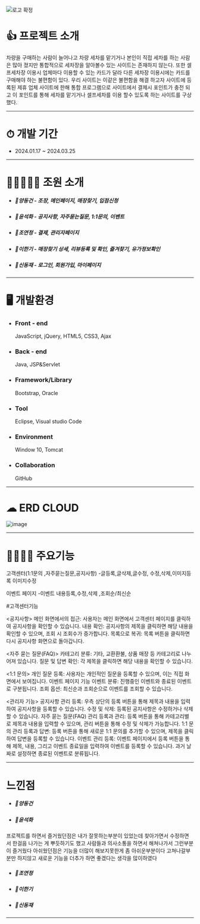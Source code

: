![로고 확정](https://github.com/toogot/carcarepay/assets/151509533/80a26857-99e0-4a7a-a904-2771742125fd)


# 👍 프로젝트 소개
 
차량을 구매하는 사람이 늘어나고 차량 세차를 맡기거나 본인이 직접 세차를 하는 사람은 많아 졌지만 통합적으로 세차장을 알아볼수 있는 사이트는 존재하지 않는다. 또한 셀프세차장 이용시 업체마다 이용할 수 있는 카드가 달라 다른 세차장 이용시에는 카드를 구매해야 하는 불편함이 있다. 우리 사이트는 이같은 불편함을 해결 하고자 사이트에 등록된 제휴 업체 사이트에 한해 통합 프로그램으로 사이트에서 결제시 포인트가 충전 되고 이 포인트를 통해 세차를 맡기거나 셀프세차를 이용 할수 있도록 하는 사이트를 구상 했다.
   
----------------------------
# ⏱ 개발 기간
 + 2024.01.17 ~ 2024.03.25
----------------------------
# 👨👩👧👦🧒 조원 소개
+ ##### 👨양동건 - 조장, 메인페이지, 매장찾기, 입점신청
+ ##### 👩윤석화 - 공지사항, 자주묻는질문, 1:1문의, 이벤트 
+ ##### 👧조연정 - 결제, 관리자페이지
+ ##### 👦이한기 - 매장찾기 상세, 리뷰등록 및 확인, 즐겨찾기, 유가정보확인
+ ##### 🧒신동재 - 로그인, 회원가입, 마이페이지
----------------------------
# 🖥 개발환경
 + ### Front - end
   JavaScript, jQuery, HTML5, CSS3, Ajax
 + ### Back - end
   Java, JSP&Servlet
 + ### Framework/Library
   Bootstrap, Oracle
 + ### Tool
   Eclipse, Visual studio Code
 + ### Environment
   Window 10, Tomcat
 + ### Collaboration
   GitHub
----------------------------

# ☁ ERD CLOUD

![image](https://github.com/toogot/carcarepay/assets/151509533/63e5d244-b517-4849-b7bc-46e339801862)

----------------------------


# 👨‍👩‍👧‍👦 주요기능
고객센터(1:1문의 ,자주묻는질문,공지사항) -글등록,글삭제,글수정, 수정,삭제,이미지등록
                                                       이미지수정
            
이벤트 페이지 -이벤트 내용등록,수정,삭제 ,조회순/최신순



#고객센터기능

<공지사항>
메인 화면에서의 접근: 사용자는 메인 화면에서 고객센터 페이지를 클릭하여 공지사항을 확인할 수 있습니다.
내용 확인: 공지사항의 제목을 클릭하면 해당 내용을 확인할 수 있으며, 조회 시 조회수가 증가합니다.
목록으로 복귀: 목록 버튼을 클릭하면 다시 공지사항 화면으로 돌아갑니다.

<자주 묻는 질문(FAQ)>
카테고리 분류: 기타, 교환환불, 상품 매장 등 카테고리로 나누어져 있습니다.
질문 및 답변 확인: 각 제목을 클릭하면 해당 내용을 확인할 수 있습니다.

<1:1 문의>
개인 질문 등록: 사용자는 개인적인 질문을 등록할 수 있으며, 이는 직접 화면에서 보여집니다.
이벤트 페이지 기능
이벤트 분류: 진행중인 이벤트와 종료된 이벤트로 구분됩니다.
조회 옵션: 최신순과 조회순으로 이벤트를 조회할 수 있습니다.


<관리자 기능>
공지사항 관리
등록: 우측 상단의 등록 버튼을 통해 제목과 내용을 입력하여 공지사항을 등록할 수 있습니다.
수정 및 삭제: 등록된 공지사항은 수정하거나 삭제할 수 있습니다.
자주 묻는 질문(FAQ) 관리
등록과 관리: 등록 버튼을 통해 카테고리별로 제목과 내용을 입력할 수 있으며, 관리 버튼을 통해 수정 및 삭제가 가능합니다.
1:1 문의 관리
등록과 답변: 등록 버튼을 통해 새로운 1:1 문의를 추가할 수 있으며, 제목을 클릭하여 답변을 등록할 수 있습니다.
이벤트 관리
등록: 이벤트 페이지에서 등록 버튼을 통해 제목, 내용, 그리고 이벤트 종료일을 입력하여 이벤트를 등록할 수 있습니다. 과거 날짜로 설정하면 종료된 이벤트로 분류됩니다.


----------------------------

# 느낀점

+ ##### 👨양동건



+ ##### 👩윤석화 

프로젝트를 하면서 즐거웠던점은  내가 잘못하는부분이 있었는데 찾아가면서 수정하면서 한걸음 
나가는 게   뿌듯하기도 했고 사람들과 의사소통을 하면서 해쳐나가서 그런부분이 즐거웠다 
아쉬웠던점은 기능을 더많이 해보지못한게 좀 아쉬운부분이다 고쳐나갈부분만 하지않고 새로운 기능을 더추가 하면 좋겠다는 생각을 많이하였다


+ ##### 👧조연정 



+ ##### 👦이한기



+ ##### 🧒신동재



----------------------------




